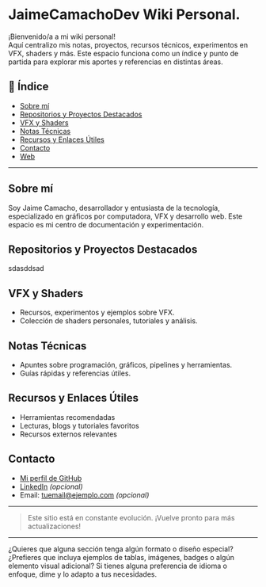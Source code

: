
# JaimeCamachoDev Wiki Personal.

¡Bienvenido/a a mi wiki personal!  
Aquí centralizo mis notas, proyectos, recursos técnicos, experimentos en VFX, shaders y más. Este espacio funciona como un índice y punto de partida para explorar mis aportes y referencias en distintas áreas.

## 📌 Índice

- [Sobre mí](#sobre-mí)
- [Repositorios y Proyectos Destacados](#repositorios-y-proyectos-destacados)
- [VFX y Shaders](#vfx-y-shaders)
- [Notas Técnicas](#notas-técnicas)
- [Recursos y Enlaces Útiles](#recursos-y-enlaces-útiles)
- [Contacto](#contacto)
- [Web](https://jaimecamachodev.github.io)
---

## Sobre mí

Soy Jaime Camacho, desarrollador y entusiasta de la tecnología, especializado en gráficos por computadora, VFX y desarrollo web. Este espacio es mi centro de documentación y experimentación.

## Repositorios y Proyectos Destacados
sdasddsad
## VFX y Shaders

- Recursos, experimentos y ejemplos sobre VFX.
- Colección de shaders personales, tutoriales y análisis.

## Notas Técnicas

- Apuntes sobre programación, gráficos, pipelines y herramientas.
- Guías rápidas y referencias útiles.

## Recursos y Enlaces Útiles

- Herramientas recomendadas
- Lecturas, blogs y tutoriales favoritos
- Recursos externos relevantes

## Contacto

- [Mi perfil de GitHub](https://github.com/JaimeCamachoDev)
- [LinkedIn](#) *(opcional)*
- Email: tuemail@ejemplo.com *(opcional)*

---

> Este sitio está en constante evolución. ¡Vuelve pronto para más actualizaciones!

---

¿Quieres que alguna sección tenga algún formato o diseño especial? ¿Prefieres que incluya ejemplos de tablas, imágenes, badges o algún elemento visual adicional? Si tienes alguna preferencia de idioma o enfoque, dime y lo adapto a tus necesidades.
